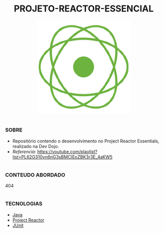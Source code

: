 <h1 align=center>PROJETO-REACTOR-ESSENCIAL</h1>

<p align="center">
  <img src="reactor.png" width="300">
</p>

#
### SOBRE

- Repositório contendo o desenvolvimento no Project Reactor Essentials, realizado na Dev Dojo.
- *Referencia*: https://youtube.com/playlist?list=PL62G310vn6nG3sBMCIEoZBK3r3E_4aKW5

#
### CONTEUDO ABORDADO

404

#
### TECNOLOGIAS

- [Java](https://docs.oracle.com/en/java)
- [Project Reactor](https://projectreactor.io)
- [JUnit](https://junit.org/junit5/)
